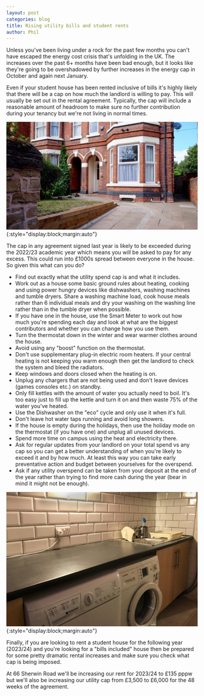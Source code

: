 ```yaml
---
layout: post
categories: blog
title: Rising utility bills and student rents
author: Phil
---
```


Unless you've been living under a rock for the past few months you can't have escaped the energy cost crisis that's unfolding in the UK. The increases over the past 6+ months have been bad enough, but it looks like they're going to be overshadowed by further increases in the energy cap in October and again next January.

Even if your student house has been rented inclusive of bills it's highly likely that there will be a cap on how much the landlord is willing to pay. This will usually be set out in the rental agreement. Typically, the cap will include a reasonable amount of headroom to make sure no further contribution during your tenancy but we're not living in normal times.

![Front of house](/assets/images/front-of-house.jpg){:style="display:block;margin:auto"}

The cap in any agreement signed last year is likely to be exceeded during the 2022/23 academic year which means you will be asked to pay for any excess. This could run into £1000s spread between everyone in the house. So given this what can you do?
- Find out exactly what the utility spend cap is and what it includes.
- Work out as a house some basic ground rules about heating, cooking and using power hungry devices like dishwashers, washing machines and tumble dryers.  Share a washing machine load, cook house meals rather than 6 individual meals and dry your washing on the washing line rather than in the tumble dryer when possible.
- If you have one in the house, use the Smart Meter to work out how much you're spending each day and look at what are the biggest contributors and whether you can change how you use them.
- Turn the thermostat down in the winter and wear warmer clothes around the house.
- Avoid using any "boost" function on the thermostat.
- Don't use supplementary plug-in electric room heaters. If your central heating is not keeping you warm enough then get the landlord to check the system and bleed the radiators.
- Keep windows and doors closed when the heating is on.
- Unplug any chargers that are not being used and don't leave devices (games consoles etc.) on standby.
- Only fill kettles with the amount of water you actually need to boil.  It's too easy just to fill up the kettle and turn it on and then waste 75% of the water you've heated.
- Use the Dishwasher on the "eco" cycle and only use it when it's full.
- Don't leave hot water taps running and avoid long showers.
- If the house is empty during the holidays, then use the holiday mode on the thermostat (if you have one) and unplug all unused devices.
- Spend more time on campus using the heat and electricity there.
- Ask for regular updates from your landlord on your total spend vs any cap so you can get a better understanding of when you're likely to exceed it and by how much. At least this way you can take early preventative action and budget between yourselves for the overspend.
- Ask if any utility overspend can be taken from your deposit at the end of the year rather than trying to find more cash during the year (bear in mind it might not be enough).

![Cellar laundry facilities](/assets/images/cellar-laundry.jpg){:style="display:block;margin:auto"}

Finally, if you are looking to rent a student house for the following year (2023/24) and you're looking for a "bills included" house then be prepared for some pretty dramatic rental increases and make sure you check what cap is being imposed.

At 66 Sherwin Road we'll be increasing our rent for 2023/24 to £135 pppw but we'll also be increasing our utility cap from £3,500 to £6,000 for the 48 weeks of the agreement.
